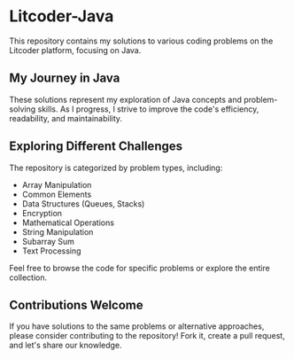 # Litcoder-Java

This repository contains my solutions to various coding problems on the Litcoder platform, focusing on Java. 

## My Journey in Java

These solutions represent my exploration of Java concepts and problem-solving skills. As I progress, I strive to improve the code's efficiency, readability, and maintainability.

## Exploring Different Challenges

The repository is categorized by problem types, including:

* Array Manipulation
* Common Elements
* Data Structures (Queues, Stacks)
* Encryption
* Mathematical Operations
* String Manipulation
* Subarray Sum
* Text Processing

Feel free to browse the code for specific problems or explore the entire collection.

## Contributions Welcome

If you have solutions to the same problems or alternative approaches, please consider contributing to the repository! Fork it, create a pull request, and let's share our knowledge.


